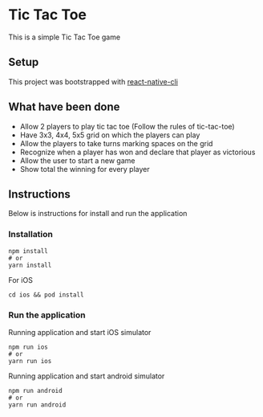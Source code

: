 Tic Tac Toe
===

This is a simple Tic Tac Toe game

## Setup

This project was bootstrapped with [react-native-cli](https://github.com/react-native-community/cli)


## What have been done
- Allow 2 players to play tic tac toe (Follow the rules of tic-tac-toe)
- Have 3x3, 4x4, 5x5 grid on which the players can play
- Allow the players to take turns marking spaces on the grid
- Recognize when a player has won and declare that player as victorious
- Allow the user to start a new game
- Show total the winning for every player


## Instructions
Below is instructions for install and run the application


### Installation


```
npm install
# or
yarn install
```

For iOS

```
cd ios && pod install
```

### Run the application


Running application and start iOS simulator
```
npm run ios
# or
yarn run ios
```


Running application and start android simulator
```
npm run android
# or
yarn run android
```
